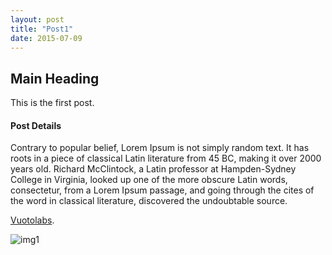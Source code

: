 ```yaml
---
layout: post
title: "Post1"
date: 2015-07-09
---
```


## Main Heading

This is the first post.

#### Post Details

Contrary to popular belief, Lorem Ipsum is not simply random text. It has roots in a piece of classical Latin literature from 45 BC, making it over 2000 years old. Richard McClintock, a Latin professor at Hampden-Sydney College in Virginia, looked up one of the more obscure Latin words, consectetur, from a Lorem Ipsum passage, and going through the cites of the word in classical literature, discovered the undoubtable source. 

[Vuotolabs](http://vuotolabs.com).

![img1]({{site.url}}/assets/img1.jpg)

